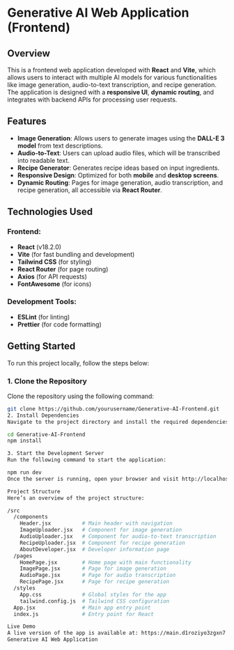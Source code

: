 # Generative AI Web Application (Frontend)

## Overview

This is a frontend web application developed with **React** and **Vite**, which allows users to interact with multiple AI models for various functionalities like image generation, audio-to-text transcription, and recipe generation. The application is designed with a **responsive UI**, **dynamic routing**, and integrates with backend APIs for processing user requests.

## Features

- **Image Generation**: Allows users to generate images using the **DALL-E 3 model** from text descriptions.
- **Audio-to-Text**: Users can upload audio files, which will be transcribed into readable text.
- **Recipe Generator**: Generates recipe ideas based on input ingredients.
- **Responsive Design**: Optimized for both **mobile** and **desktop screens**.
- **Dynamic Routing**: Pages for image generation, audio transcription, and recipe generation, all accessible via **React Router**.

## Technologies Used

### Frontend:

- **React** (v18.2.0)
- **Vite** (for fast bundling and development)
- **Tailwind CSS** (for styling)
- **React Router** (for page routing)
- **Axios** (for API requests)
- **FontAwesome** (for icons)

### Development Tools:

- **ESLint** (for linting)
- **Prettier** (for code formatting)

## Getting Started

To run this project locally, follow the steps below:

### 1. Clone the Repository

Clone the repository using the following command:

```bash
git clone https://github.com/yourusername/Generative-AI-Frontend.git
2. Install Dependencies
Navigate to the project directory and install the required dependencies:

cd Generative-AI-Frontend
npm install

3. Start the Development Server
Run the following command to start the application:

npm run dev
Once the server is running, open your browser and visit http://localhost:3000 to view the application.

Project Structure
Here’s an overview of the project structure:

/src
  /components
    Header.jsx          # Main header with navigation
    ImageUploader.jsx   # Component for image generation
    AudioUploader.jsx   # Component for audio-to-text transcription
    RecipeUploader.jsx  # Component for recipe generation
    AboutDeveloper.jsx  # Developer information page
  /pages
    HomePage.jsx        # Home page with main functionality
    ImagePage.jsx       # Page for image generation
    AudioPage.jsx       # Page for audio transcription
    RecipePage.jsx      # Page for recipe generation
  /styles
    App.css             # Global styles for the app
    tailwind.config.js  # Tailwind CSS configuration
  App.jsx               # Main app entry point
  index.js              # Entry point for React

Live Demo
A live version of the app is available at: https://main.d1roziyo3zgxn7.amplifyapp.com/
Generative AI Web Application


```
